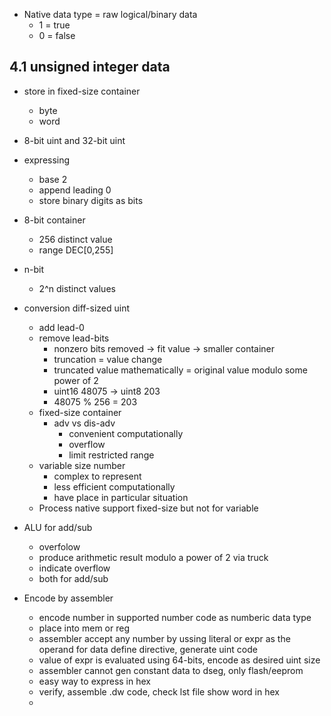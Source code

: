 * Native data type = raw logical/binary data
  * 1 = true
  * 0 = false
## 4.1 unsigned integer data
* store in fixed-size container
  * byte
  * word
* 8-bit uint and 32-bit uint
* expressing
  * base 2
  * append leading 0
  * store binary digits as bits
* 8-bit container 
  * 256 distinct value
  * range DEC[0,255]
* n-bit
  * 2^n distinct values
* conversion diff-sized uint
  * add lead-0
  * remove lead-bits
    * nonzero bits removed -> fit value -> smaller container
    * truncation = value change 
    * truncated value mathematically = original value modulo some power of 2
    * uint16 48075 -> uint8 203
    * 48075 % 256 = 203
  * fixed-size container
    * adv vs dis-adv
      * convenient computationally
      * overflow
      * limit restricted range
  * variable size number
    * complex to represent
    * less efficient computationally
    * have place in particular situation
  * Process native support fixed-size but not for variable
* ALU for add/sub
  * overfolow
  * produce arithmetic result modulo a power of 2 via truck
  * indicate overflow
  * both for add/sub

* Encode by assembler
  * encode number in supported number code as numberic data type
  * place into mem or reg
  * assembler accept any number by ussing literal or expr as the operand for data define directive, generate uint code
  * value of expr is evaluated using 64-bits, encode as desired uint size
  * assembler cannot gen constant data to dseg, only flash/eeprom
  * easy way to express in hex
  * verify, assemble .dw code, check lst file show word in hex
  * 